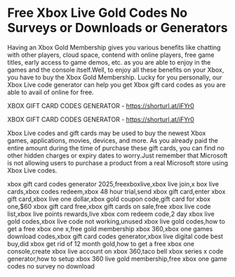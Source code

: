 # Free Xbox Live Gold Codes No Surveys or Downloads or Generators

Having an Xbox Gold Membership gives you various benefits like chatting with other players, cloud space, contend with online players, free game titles, early access to game demos, etc. as you are able to enjoy in the games and the console itself.Well, to enjoy all these benefits on your Xbox, you have to buy the Xbox Gold Membership. Lucky for you personally, our Xbox Live code generator can help you get Xbox gift card codes as you are able to avail of online for free.

XBOX GIFT CARD CODES GENERATOR - https://shorturl.at/iFYr0


XBOX GIFT CARD CODES GENERATOR - https://shorturl.at/iFYr0

Xbox Live codes and gift cards may be used to buy the newest Xbox games, applications, movies, devices, and more. As you already paid the entire amount during the time of purchase these gift cards, you can find no other hidden charges or expiry dates to worry.Just remember that Microsoft is not allowing users to purchase a product from a real Microsoft store using Xbox Live codes.

xbox gift card codes generator 2025,freexboxlive,xbox live join,x box live cards,xbox codes redeem,xbox 48 hour trial,send xbox gift card,enter xbox gift card,xbox live one dollar,xbox gold coupon code,gift card for xbox one,$60 xbox gift card free,xbox gift cards on sale,free xbox live code list,xbox live points rewards,live xbox com redeem code,2 day xbox live gold codes,xbox live code not working,unused xbox live gold codes,how to get a free xbox one x,free gold membership xbox 360,xbox one games download codes,xbox gift card codes generator,xbox live digital code best buy,did xbox get rid of 12 month gold,how to get a free xbox one console,create xbox live account on xbox 360,taco bell xbox series x code generator,how to setup xbox 360 live gold membership,free xbox one game codes no survey no download

